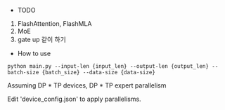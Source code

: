 * TODO
1. FlashAttention, FlashMLA
2. MoE 
3. gate up 같이 하기

* How to use
```
python main.py --input-len {input_len} --output-len {output_len} --batch-size {batch_size} --data-size {data-size}
```

Assuming DP * TP devices, DP * TP expert parallelism 

Edit 'device_config.json' to apply parallelisms.